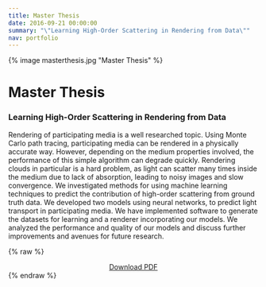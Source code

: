 ```yaml
---
title: Master Thesis
date: 2016-09-21 00:00:00
summary: "\"Learning High-Order Scattering in Rendering from Data\""
nav: portfolio
---
```

{% image masterthesis.jpg "Master Thesis" %}

# Master Thesis

### Learning High-Order Scattering in Rendering from Data

Rendering of participating media is a well researched topic. Using Monte Carlo path tracing, participating media can be rendered in a physically accurate way. However, depending on the medium properties involved, the performance of this simple algorithm can degrade quickly. Rendering clouds in particular is a hard problem, as light can scatter many times inside the medium due to lack of absorption, leading to noisy images and slow convergence. We investigated methods for using machine learning techniques to predict the contribution of high-order scattering from ground truth data. We developed two models using neural networks, to predict light transport in participating media. We have implemented software to generate the datasets for learning and a renderer incorporating our models. We analyzed the performance and quality of our models and discuss further improvements and avenues for future research.

{% raw %}
<center><a class="button" href="/download/masterthesis.pdf">Download PDF</a></center>
{% endraw %}
